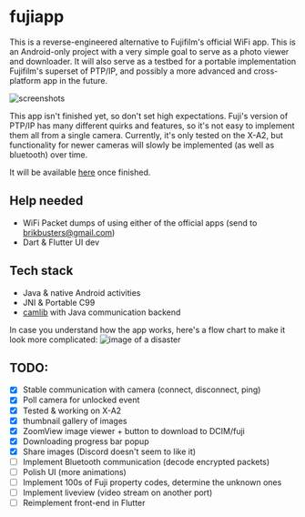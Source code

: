 # fujiapp
This is a reverse-engineered alternative to Fujifilm's official WiFi app. This is an Android-only project with a very simple goal to serve as a photo viewer
and downloader. It will also serve as a testbed for a portable implementation Fujifilm's superset of PTP/IP, and possibly a more advanced and cross-platform app in the future.

![screenshots](https://eggnog.danielc.dev/f/76-s9xg1g9bj8rm7u1r604z92yy4xyitc.png)

This app isn't finished yet, so don't set high expectations. Fuji's version of PTP/IP has many different quirks and features, so it's not easy to implement them all from
a single camera. Currently, it's only tested on the X-A2, but functionality for newer cameras will slowly be implemented (as well as bluetooth) over time.

It will be available [here](https://play.google.com/store/apps/details?id=dev.danielc.fujiapp) once finished.

## Help needed
- WiFi Packet dumps of using either of the official apps (send to brikbusters@gmail.com)
- Dart & Flutter UI dev

## Tech stack
- Java & native Android activities
- JNI & Portable C99
- [camlib](https://github.com/petabyt/camlib) with Java communication backend

In case you understand how the app works, here's a flow chart to make it look more complicated:
![image of a disaster](docs/flow-chart.png)

## TODO:
- [x] Stable communication with camera (connect, disconnect, ping)
- [x] Poll camera for unlocked event
- [x] Tested & working on X-A2
- [x] thumbnail gallery of images
- [x] ZoomView image viewer + button to download to DCIM/fuji
- [x] Downloading progress bar popup
- [x] Share images (Discord doesn't seem to like it)
- [ ] Implement Bluetooth communication (decode encrypted packets)
- [ ] Polish UI (more animations)
- [ ] Implement 100s of Fuji property codes, determine the unknown ones
- [ ] Implement liveview (video stream on another port)
- [ ] Reimplement front-end in Flutter

